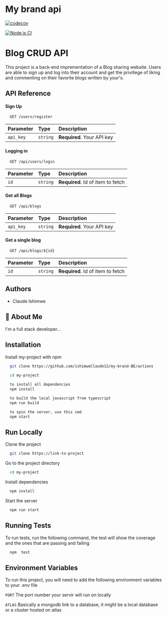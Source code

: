 # My brand api

[![codecov](https://codecov.io/gh/ishimweClaude12/action-in-action/graph/badge.svg?token=MP7ABM8RWK)](https://codecov.io/gh/ishimweClaude12/action-in-action)


[![Node.js CI](https://github.com/ishimweClaude12/my-brand-BE/actions/workflows/node.js.yml/badge.svg)](https://github.com/ishimweClaude12/my-brand-BE/actions/workflows/node.js.yml)
# Blog CRUD API

This project is a back-end imprementation of a Blog sharing website. Users are able to sign up and log into their account and get the privillege of liking and commenting on their favorite blogs written by your's.




## API Reference

#### Sign Up

```http
  GET /users/register
```

| Parameter | Type     | Description                |
| :-------- | :------- | :------------------------- |
| `api_key` | `string` | **Required**. Your API key |

#### Logging in

```http
  GET /api/users/login
```

| Parameter | Type     | Description                       |
| :-------- | :------- | :-------------------------------- |
| `id`      | `string` | **Required**. Id of item to fetch |


#### Get all Blogs

```http
  GET /api/blogs
```

| Parameter | Type     | Description                |
| :-------- | :------- | :------------------------- |
| `api_key` | `string` | **Required**. Your API key |

#### Get a single blog

```http
  GET /api/blogs/${id}
```

| Parameter | Type     | Description                       |
| :-------- | :------- | :-------------------------------- |
| `id`      | `string` | **Required**. Id of item to fetch |


## Authors

- Claude Ishimwe


## 🚀 About Me
I'm a full stack developer...


## Installation

Install my-project with npm

```bash
  git clone https://github.com/ishimweClaude12/my-brand-BE/actions
  
  cd my-project

  to install all dependencies
  npm install 

  to build the local javascript from typescript
  npm run build

  to spin the server, use this cmd
  npm start
```
    
## Run Locally

Clone the project

```bash
  git clone https://link-to-project
```

Go to the project directory

```bash
  cd my-project
```

Install dependencies

```bash
  npm install
```

Start the server

```bash
  npm run start
```


## Running Tests

To run tests, run the following command, the test will show the coverage and the ones that are passing and failing

```bash
  npm  test
```


## Environment Variables

To run this project, you will need to add the following environment variables to your .env file

`PORT` The port number your servir will run on locally

`ATLAS` Basically a mongodb link to a database, it might be a local database or a cluster hosted on atlas

